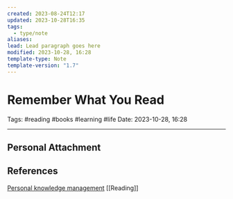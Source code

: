 ```yaml
---
created: 2023-08-24T12:17
updated: 2023-10-28T16:35
tags:
  - type/note
aliases: 
lead: Lead paragraph goes here
modified: 2023-10-28, 16:28
template-type: Note
template-version: "1.7"
---
```


# Remember What You Read

Tags: #reading #books #learning #life 
Date: 2023-10-28, 16:28

---



## Personal Attachment


## References

[Personal knowledge management](../SLIP-BOX/Personal%20knowledge%20management.md)
[[Reading]]
